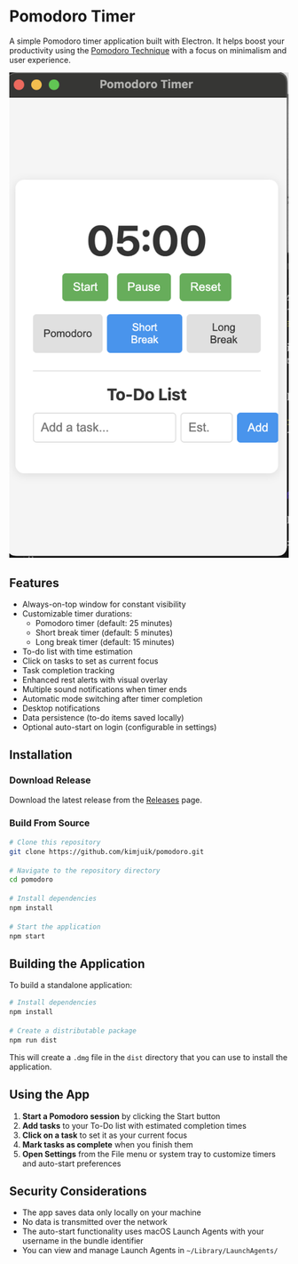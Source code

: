 # Pomodoro Timer

A simple Pomodoro timer application built with Electron. It helps boost your productivity using the [Pomodoro Technique](https://en.wikipedia.org/wiki/Pomodoro_Technique) with a focus on minimalism and user experience.

![Pomodoro Timer Screenshot](docs/screenshot.png)

## Features

- Always-on-top window for constant visibility
- Customizable timer durations:
  - Pomodoro timer (default: 25 minutes)
  - Short break timer (default: 5 minutes)
  - Long break timer (default: 15 minutes)
- To-do list with time estimation
- Click on tasks to set as current focus
- Task completion tracking
- Enhanced rest alerts with visual overlay
- Multiple sound notifications when timer ends
- Automatic mode switching after timer completion
- Desktop notifications
- Data persistence (to-do items saved locally)
- Optional auto-start on login (configurable in settings)

## Installation

### Download Release

Download the latest release from the [Releases](https://github.com/kimjuik/pomodoro/releases) page.

### Build From Source

```bash
# Clone this repository
git clone https://github.com/kimjuik/pomodoro.git

# Navigate to the repository directory
cd pomodoro

# Install dependencies
npm install

# Start the application
npm start
```

## Building the Application

To build a standalone application:

```bash
# Install dependencies
npm install

# Create a distributable package
npm run dist
```

This will create a `.dmg` file in the `dist` directory that you can use to install the application.

## Using the App

1. **Start a Pomodoro session** by clicking the Start button
2. **Add tasks** to your To-Do list with estimated completion times
3. **Click on a task** to set it as your current focus
4. **Mark tasks as complete** when you finish them
5. **Open Settings** from the File menu or system tray to customize timers and auto-start preferences

## Security Considerations

- The app saves data only locally on your machine
- No data is transmitted over the network
- The auto-start functionality uses macOS Launch Agents with your username in the bundle identifier
- You can view and manage Launch Agents in `~/Library/LaunchAgents/`